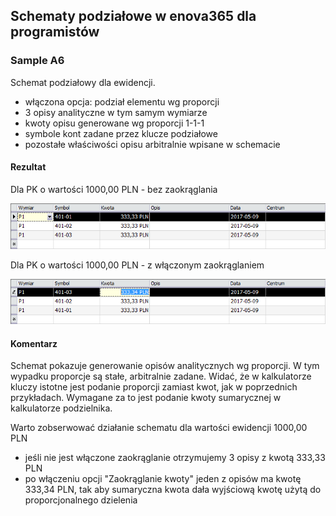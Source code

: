 ## Schematy podziałowe w enova365 dla programistów
### Sample A6

Schemat podziałowy dla ewidencji.

* włączona opcja: podział elementu wg proporcji
* 3 opisy analityczne w tym samym wymiarze
* kwoty opisu generowane wg proporcji 1-1-1
* symbole kont zadane przez klucze podziałowe
* pozostałe właściwości opisu arbitralnie wpisane w schemacie

#### Rezultat

Dla PK o wartości 1000,00 PLN - bez zaokrąglania

![](Sample%20A6.1.png)

Dla PK o wartości 1000,00 PLN - z włączonym zaokrąglaniem

![](Sample%20A6.2.png)


#### Komentarz

Schemat pokazuje generowanie opisów analitycznych wg proporcji. W tym wypadku proporcje są stałe, arbitralnie zadane.
Widać, że w kalkulatorze kluczy istotne jest podanie proporcji zamiast kwot, jak w poprzednich przykładach. 
Wymagane za to jest podanie kwoty sumarycznej w kalkulatorze podzielnika.

Warto zobserwować działanie schematu dla wartości ewidencji 1000,00 PLN

* jeśli nie jest włączone zaokrąglanie otrzymujemy 3 opisy z kwotą 333,33 PLN
* po włączeniu opcji "Zaokrąglanie kwoty" jeden z opisów ma kwotę 333,34 PLN, tak aby sumaryczna kwota dała wyjściową kwotę użytą do proporcjonalnego dzielenia